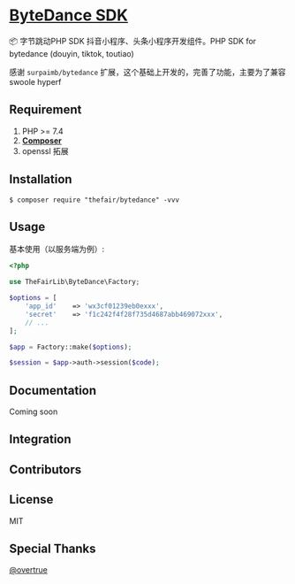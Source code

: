 <h1 align="left"><a href="#">ByteDance SDK</a></h1>

📦 字节跳动PHP SDK 抖音小程序、头条小程序开发组件。PHP SDK for bytedance (douyin, tiktok, toutiao)

感谢 `surpaimb/bytedance` 扩展，这个基础上开发的，完善了功能，主要为了兼容 swoole hyperf

## Requirement

1. PHP >= 7.4
2. **[Composer](https://getcomposer.org/)**
3. openssl 拓展


## Installation

```shell
$ composer require "thefair/bytedance" -vvv
```

## Usage

基本使用（以服务端为例）:

```php
<?php

use TheFairLib\ByteDance\Factory;

$options = [
    'app_id'    => 'wx3cf01239eb0exxx',
    'secret'    => 'f1c242f4f28f735d4687abb469072xxx',
    // ...
];

$app = Factory::make($options);

$session = $app->auth->session($code);
```


## Documentation

Coming soon

## Integration



## Contributors


## License

MIT

## Special Thanks
[@overtrue](https://github.com/overtrue)

